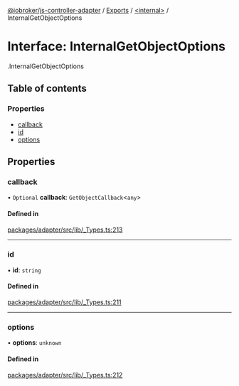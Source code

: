 [@iobroker/js-controller-adapter](../README.md) / [Exports](../modules.md) / [<internal\>](../modules/internal_.md) / InternalGetObjectOptions

# Interface: InternalGetObjectOptions

[<internal>](../modules/internal_.md).InternalGetObjectOptions

## Table of contents

### Properties

- [callback](internal_.InternalGetObjectOptions.md#callback)
- [id](internal_.InternalGetObjectOptions.md#id)
- [options](internal_.InternalGetObjectOptions.md#options)

## Properties

### callback

• `Optional` **callback**: `GetObjectCallback`<`any`\>

#### Defined in

[packages/adapter/src/lib/_Types.ts:213](https://github.com/ioBroker/ioBroker.js-controller/blob/4be02248/packages/adapter/src/lib/_Types.ts#L213)

___

### id

• **id**: `string`

#### Defined in

[packages/adapter/src/lib/_Types.ts:211](https://github.com/ioBroker/ioBroker.js-controller/blob/4be02248/packages/adapter/src/lib/_Types.ts#L211)

___

### options

• **options**: `unknown`

#### Defined in

[packages/adapter/src/lib/_Types.ts:212](https://github.com/ioBroker/ioBroker.js-controller/blob/4be02248/packages/adapter/src/lib/_Types.ts#L212)
